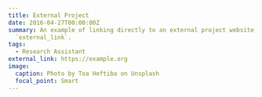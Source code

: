 ```yaml
---
title: External Project
date: 2016-04-27T00:00:00Z
summary: An example of linking directly to an external project website using
  `external_link`.
tags:
  - Research Assistant
external_link: https://example.org
image:
  caption: Photo by Toa Heftiba on Unsplash
  focal_point: Smart
---
```

